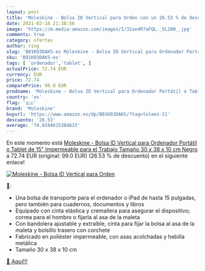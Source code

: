 ```yaml
---
layout: post
title: 'Moleskine - Bolsa ID Vertical para Orden con un 26.53 % de descuento'
date: 2021-02-18 21:38:56
image: 'https://m.media-amazon.com/images/I/31oe4R7aFQL._SL200_.jpg'
comments: true
category: ofertas
author: ring
slug: 'B01K03DAKS-es Moleskine - Bolsa ID Vertical para Ordenador Portátil o...'
sku: 'B01K03DAKS-es'
tags: [ 'ordenador','tablet', ]
actualPrice: 72.74 EUR
currency: EUR
price: 72.74
comparePrice: 99.0 EUR
prodname: 'Moleskine - Bolsa ID Vertical para Ordenador Portátil o Tablet de 15"  Impermeable  para el Trabajo  Tamaño 30 x 38 x 10 cm  Negro'
country: 'es'
flag: '🇪🇸'
brand: 'Moleskine'
buyurl: 'https://www.amazon.es/dp/B01K03DAKS/?tag=tolees-21'
descuento: '26.53'
average: '74.9184615384615'
---
```


En este momento está [Moleskine - Bolsa ID Vertical para Ordenador Portátil o Tablet de 15"  Impermeable  para el Trabajo  Tamaño 30 x 38 x 10 cm  Negro](https://www.amazon.es/dp/B01K03DAKS/?tag=tolees-21) a 72.74 EUR (original: 99.0 EUR) (26.53 %  de descuento) en el siguiente enlace!

[![Moleskine - Bolsa ID Vertical para Orden](https://m.media-amazon.com/images/I/31oe4R7aFQL._SL200_.jpg)](https://www.amazon.es/dp/B01K03DAKS/?tag=tolees-21)

🔎:

- Una bolsa de transporte para el ordenador o iPad de hasta 15 pulgadas, pero también para cuadernos, documentos y libros
- Equipado con cinta elástica y cremallera para asegurar el dispositivo; correa para el hombro o fijarla al asa de la maleta
- Con bandolera ajustable y extraíble, cinta para fijar la bolsa al asa de la maleta y bolsillo trasero con corchete
- Fabricado en poliéster impermeable, con asas acolchadas y hebilla metálica
- Tamaño 30 x 38 x 10 cm

[🛒 Aquí!!!](https://www.amazon.es/dp/B01K03DAKS/?tag=tolees-21)

